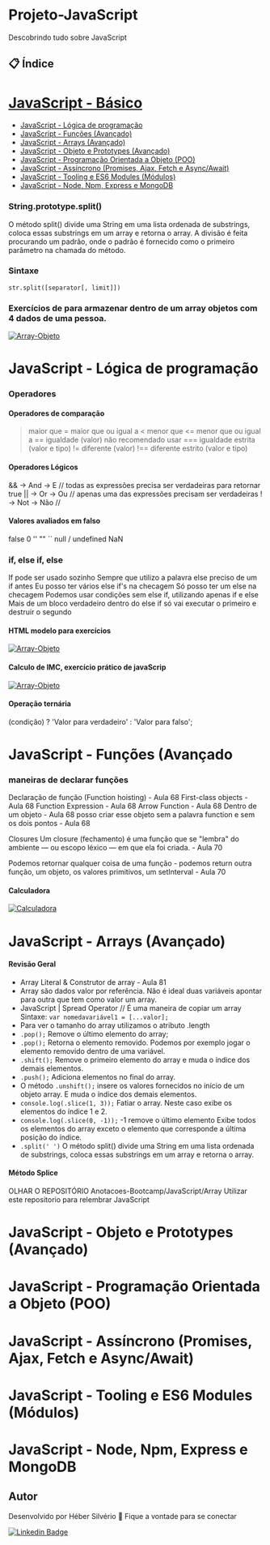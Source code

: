 # Projeto-JavaScript
Descobrindo tudo sobre JavaScript



## 📋 Índice

# [JavaScript - Básico](https://github.com/HeberSilverio/Projeto-JavaScript/tree/main/1-Basico#javascript---b%C3%A1sico)

- [JavaScript - Lógica de programação](#javascript---lógica-de-programação)
- [JavaScript - Funções (Avançado)](#javascript---funções-avançado)
- [JavaScript - Arrays (Avançado)](#javascript---arrays-avançado)
- [JavaScript - Objeto e Prototypes (Avançado)](#javascript---objeto-e-prototypes-avançado)
- [JavaScript - Programação Orientada a Objeto (POO)](#javascript---programação-orientada-a-objeto-poo)
- [JavaScript - Assíncrono (Promises, Ajax, Fetch e Async/Await)](#javascript---assíncrono-promises-ajax-fetch-e-asyncawait)
- [JavaScript - Tooling e ES6 Modules (Módulos)](#javascript---tooling-e-es6-modules-módulos)
- [JavaScript - Node, Npm, Express e MongoDB](#javascript---node-npm-express-e-mongodb)






### String.prototype.split()
O método split() divide uma String em uma lista ordenada de substrings, coloca essas substrings em um array e retorna o array. A divisão é feita procurando um padrão, onde o padrão é fornecido como o primeiro parâmetro na chamada do método.

### Sintaxe
`str.split([separator[, limit]])`

### Exercícios de para armazenar dentro de um array objetos com 4 dados de uma pessoa. 
<a target="_blank" rel="noopener noreferrer" href="https://github.com/HeberSilverio/Projeto-JavaScript/blob/main/exercicios/Exe-func-array-objetos/GifHTML.gif">
    <img src="https://github.com/HeberSilverio/Projeto-JavaScript/blob/main/exercicios/Exe-func-array-objetos/GifHTML.gif" alt="Array-Objeto" style="max-width: 50%;">
</a> </br>

# JavaScript - Lógica de programação

### Operadores
#### Operadores de comparação
> maior que
>= maior que ou igual a
< menor que
<= menor que ou igual a
== igualdade (valor) não recomendado usar
=== igualdade estrita (valor e tipo)
!= diferente (valor)
!== diferente estrito (valor e tipo)

#### Operadores Lógicos
&& -> And -> E // todas as expressões precisa ser verdadeiras para retornar true
|| -> Or -> Ou // apenas uma das expressões precisam ser verdadeiras
! -> Not -> Não //
 
#### Valores avaliados em falso
false
0
'' "" ``
null / undefined
NaN

### if, else if, else
If pode ser usado sozinho
Sempre que utilizo a palavra else preciso de um if antes
Eu posso ter vários else if's na checagem
Só posso ter um else na checagem
Podemos usar condições sem else if, utilizando apenas if e else
Mais de um bloco verdadeiro dentro do else if só vai executar o primeiro e destruir o segundo

#### HTML modelo para exercícios
<a target="_blank" rel="noopener noreferrer" href="https://github.com/HeberSilverio/Projeto-JavaScript/blob/main/modelo/assets/img/GifModelo.gif">
    <img src="https://github.com/HeberSilverio/Projeto-JavaScript/blob/main/modelo/assets/img/GifModelo.gif" alt="Array-Objeto" style="max-width: 40%;">
</a> </br>

#### Calculo de IMC, exercício prático de javaScrip
<a target="_blank" rel="noopener noreferrer" href="https://github.com/HeberSilverio/Projeto-JavaScript/blob/main/exercicios/TabelaIMC/assets/img/gifTabelaImc.gif">
    <img src="https://github.com/HeberSilverio/Projeto-JavaScript/blob/main/exercicios/TabelaIMC/assets/img/gifTabelaImc.gif" alt="Array-Objeto" style="max-width: 60%;">
</a> </br>

#### Operação ternária
(condição) ? 'Valor para verdadeiro' : 'Valor para falso';

# JavaScript - Funções (Avançado

### maneiras de declarar funções
Declaração de função (Function hoisting) - Aula 68
First-class objects - Aula 68
Function Expression - Aula 68
Arrow Function - Aula 68
Dentro de um objeto - Aula 68
posso criar esse objeto sem a palavra function e sem os dois pontos - Aula 68

Closures
Um closure (fechamento) é uma função que se "lembra" do ambiente — ou escopo léxico — em que ela foi criada.  - Aula 70

Podemos retornar qualquer coisa de uma função - podemos return outra função, um objeto, os valores primitivos, um setInterval   - Aula 70

#### Calculadora
<a target="_blank" rel="noopener noreferrer" href="https://github.com/HeberSilverio/Projeto-JavaScript/blob/main/exercicios/calculadora/assets/img/GifCalculadora.gif">
    <img src="https://github.com/HeberSilverio/Projeto-JavaScript/blob/main/exercicios/calculadora/assets/img/GifCalculadora.gif" alt="Calculadora" style="max-width: 60%;">
</a> </br>

# JavaScript - Arrays (Avançado)

#### Revisão Geral
- Array Literal & Construtor de array - Aula 81
- Array são dados valor por referência. Não é ideal duas variáveis apontar para outra que tem como valor um array.
- JavaScript | Spread Operator // É uma maneira de copiar um array
Sintaxe:
`var nomedavariável1 = [...valor];`
-  Para ver o tamanho do array utilizamos o atributo .length
- `.pop();` Remove o último elemento do array;
- `.pop();` Retorna o elemento removido. Podemos por exemplo jogar o elemento removido dentro de uma variável.
- `.shift();` Remove o primeiro elemento do array e muda o índice dos demais elementos.
- `.push();` Adiciona elementos no final do array.
- O método `.unshift();` insere os valores fornecidos no início de um objeto array. E muda o índice dos demais elementos.
- `console.log(.slice(1, 3));` Fatiar o array. Neste caso exibe os elementos do índice 1 e 2.
- `console.log(.slice(0, -1));` -1 remove o último elemento Exibe todos os elementos do array exceto o elemento que corresponde a última posição do índice.
- `.split(' ')` O método split() divide uma String em uma lista ordenada de substrings, coloca essas substrings em um array e retorna o array.
#### Método Splice

OLHAR O REPOSITÓRIO Anotacoes-Bootcamp/JavaScript/Array
Utilizar este repositorio para relembrar JavaScript

# JavaScript - Objeto e Prototypes (Avançado)
# JavaScript - Programação Orientada a Objeto (POO)
# JavaScript - Assíncrono (Promises, Ajax, Fetch e Async/Await)
# JavaScript - Tooling e ES6 Modules (Módulos)
# JavaScript - Node, Npm, Express e MongoDB


## Autor
Desenvolvido por Héber Silvério 👋 Fique a vontade para se conectar

<a href="https://www.linkedin.com/in/hebersilverio/" rel="nofollow"><img src="https://camo.githubusercontent.com/c93fed3759c4a34198be7edef401a101e9454245/68747470733a2f2f696d672e736869656c64732e696f2f62616467652f6c696e6b6564696e2d2532333030373742352e7376673f267374796c653d666f722d7468652d6261646765266c6f676f3d6c696e6b6564696e266c6f676f436f6c6f723d7768697465266c696e6b3d68747470733a2f2f7777772e6c696e6b6564696e2e636f6d2f696e2f6d617263696c696f636f72726569612f" alt="Linkedin Badge" data-canonical-src="https://img.shields.io/badge/linkedin-%230077B5.svg?&amp;style=for-the-badge&amp;logo=linkedin&amp;logoColor=white&amp;link=https://www.linkedin.com/in/hebersilverio/" style="max-width:100%;"></a>